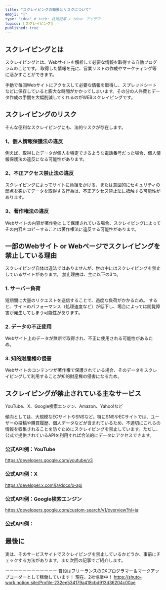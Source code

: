 ```yaml
---
title: "スクレイピングの概要とリスクについて"
emoji: "💬"
type: "idea" # tech: 技術記事 / idea: アイデア
topics: [スクレイピング]
published: true
---
```

## スクレイピングとは
スクレイピングとは、Webサイトを解析して必要な情報を取得する自動プログラムのことです。
取得した情報を元に、営業リストの作成やマーケティング等に活かすことができます。

手動で毎回Webサイトにアクセスして必要な情報を取得し、スプレッドシートなどに保存していると膨大な時間がかかってしまいます。その分の人件費とデータ作成の手間を大幅削減してくれるのがWEBスクレイピングです。

## スクレイピングのリスク
そんな便利なスクレイピングにも、法的リスクが存在します。

### 1、個人情報保護法の違反
例えば、取得したデータが個人を特定できるような電話番号だった場合、個人情報保護法の違反になる可能性があります。

### 2、不正アクセス禁止法の違反
スクレイピングによってサイトに負担をかける、または意図的にセキュリティの弱点を突いてデータを取得する行為は、不正アクセス禁止法に抵触する可能性があります。

### 3、著作権法の違反
Webサイトの内容が著作物として保護されている場合、スクレイピングによってその内容をコピーすることは著作権法に違反する可能性があります。

## 一部のWebサイト or Webページでスクレイピングを禁止している理由
スクレイピング自体は違法ではありませんが、世の中にはスクレイピングを禁止しているサイトがあります。
禁止理由は、主に以下の3つ。

### 1. サーバー負荷
短期間に大量のリクエストを送信することで、過度な負荷がかかるため。
すると、サイトのパフォーマンス（処理速度など）が低下し、場合によっては閲覧障害が発生してしまう可能性があります。

### 2. データの不正使用
Webサイト上のデータが無断で取得され、不正に使用される可能性があるため。

### 3. 知的財産権の侵害
Webサイトのコンテンツが著作権で保護されている場合、そのデータをスクレイピングして利用することが知的財産権の侵害になるため。

## スクレイピングが禁止されている主なサービス
YouTube、X、Google検索エンジン、Amazon、Yahoo!など

傾向としては、大規模なECサイトやSNSなど。特にSNSやECサイトでは、ユーザーの投稿や購買履歴、個人データなどが含まれているため、不適切にこれらの情報を収集されることを防ぐためにスクレイピングを禁止しています。ただし、公式で提供されているAPIを利用すれば合法的にデータにアクセスできます。
### 公式API例：YouTube
https://developers.google.com/youtube/v3
### 公式API例：X
https://developer.x.com/ja/docs/x-api
### 公式API例：Google検索エンジン
https://developers.google.com/custom-search/v1/overview?hl=ja
### 公式API例：

## 最後に
実は、そのサービスサイトでスクレイピングを禁止しているかどうか、事前にチェックする方法があります。また次回の記事でご紹介します。

ーーーーーーーーーーーー
普段はフリーランスのDXプログラマー＆マークアップコーダーとして稼働しています！
現在、2社協業中！
https://shuto-work.notion.site/Profile-232ee534179a418cbd913d36204c00ae